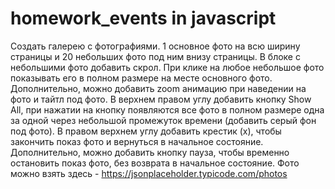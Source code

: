 # homework_events in javascript

Создать галерею с фотографиями. 1 основное фото на всю ширину страницы и 20 небольших фото под ним внизу страницы. В блоке с небольшими фото добавить скрол. При клике на любое небольшое фото показывать его в полном размере на месте основного фото. Дополнительно, можно добавить zoom анимацию при наведении на фото и тайтл под фото. В верхнем правом углу добавить кнопку Show All, при нажатии на кнопку появляются все фото в полном размере одна за одной через небольшой промежуток времени (добавить серый фон под фото). В правом верхнем углу добавить крестик (x), чтобы закончить показ фото и вернуться в начальное состояние. Дополнительно, можно добавить кнопку пауза, чтобы временно остановить показ фото, без возврата в начальное состояние.
Фото можно взять здесь - https://jsonplaceholder.typicode.com/photos
